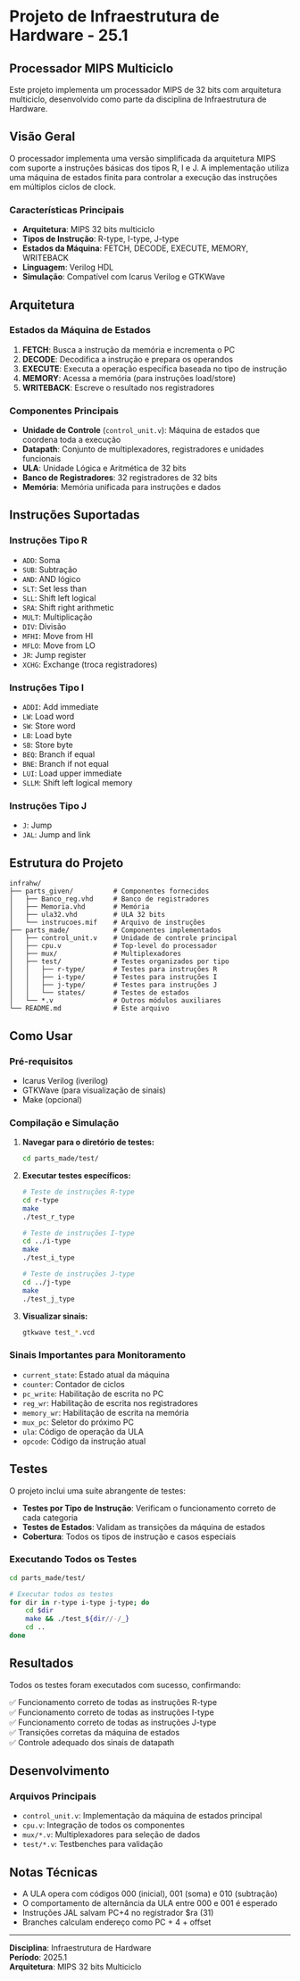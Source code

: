 
# Projeto de Infraestrutura de Hardware - 25.1

## Processador MIPS Multiciclo

Este projeto implementa um processador MIPS de 32 bits com arquitetura multiciclo, desenvolvido como parte da disciplina de Infraestrutura de Hardware.

## Visão Geral
O processador implementa uma versão simplificada da arquitetura MIPS com suporte a instruções básicas dos tipos R, I e J. A implementação utiliza uma máquina de estados finita para controlar a execução das instruções em múltiplos ciclos de clock.

### Características Principais
- **Arquitetura**: MIPS 32 bits multiciclo
- **Tipos de Instrução**: R-type, I-type, J-type
- **Estados da Máquina**: FETCH, DECODE, EXECUTE, MEMORY, WRITEBACK
- **Linguagem**: Verilog HDL
- **Simulação**: Compatível com Icarus Verilog e GTKWave

## Arquitetura
### Estados da Máquina de Estados
1. **FETCH**: Busca a instrução da memória e incrementa o PC
2. **DECODE**: Decodifica a instrução e prepara os operandos
3. **EXECUTE**: Executa a operação específica baseada no tipo de instrução
4. **MEMORY**: Acessa a memória (para instruções load/store)
5. **WRITEBACK**: Escreve o resultado nos registradores

### Componentes Principais
- **Unidade de Controle** (`control_unit.v`): Máquina de estados que coordena toda a execução
- **Datapath**: Conjunto de multiplexadores, registradores e unidades funcionais
- **ULA**: Unidade Lógica e Aritmética de 32 bits
- **Banco de Registradores**: 32 registradores de 32 bits
- **Memória**: Memória unificada para instruções e dados

## Instruções Suportadas
### Instruções Tipo R
- `ADD`: Soma
- `SUB`: Subtração
- `AND`: AND lógico
- `SLT`: Set less than
- `SLL`: Shift left logical
- `SRA`: Shift right arithmetic
- `MULT`: Multiplicação
- `DIV`: Divisão
- `MFHI`: Move from HI
- `MFLO`: Move from LO
- `JR`: Jump register
- `XCHG`: Exchange (troca registradores)

### Instruções Tipo I
- `ADDI`: Add immediate
- `LW`: Load word
- `SW`: Store word
- `LB`: Load byte
- `SB`: Store byte
- `BEQ`: Branch if equal
- `BNE`: Branch if not equal
- `LUI`: Load upper immediate
- `SLLM`: Shift left logical memory

### Instruções Tipo J
- `J`: Jump
- `JAL`: Jump and link

## Estrutura do Projeto

```
infrahw/
├── parts_given/          # Componentes fornecidos
│   ├── Banco_reg.vhd     # Banco de registradores
│   ├── Memoria.vhd       # Memória
│   ├── ula32.vhd         # ULA 32 bits
│   └── instrucoes.mif    # Arquivo de instruções
├── parts_made/           # Componentes implementados
│   ├── control_unit.v    # Unidade de controle principal
│   ├── cpu.v             # Top-level do processador
│   ├── mux/              # Multiplexadores
│   ├── test/             # Testes organizados por tipo
│   │   ├── r-type/       # Testes para instruções R
│   │   ├── i-type/       # Testes para instruções I
│   │   ├── j-type/       # Testes para instruções J
│   │   └── states/       # Testes de estados
│   └── *.v               # Outros módulos auxiliares
└── README.md             # Este arquivo
```

## Como Usar
### Pré-requisitos
- Icarus Verilog (iverilog)
- GTKWave (para visualização de sinais)
- Make (opcional)

### Compilação e Simulação
1. **Navegar para o diretório de testes:**
   ```bash
   cd parts_made/test/
   ```

2. **Executar testes específicos:**
   ```bash
   # Teste de instruções R-type
   cd r-type
   make
   ./test_r_type
   
   # Teste de instruções I-type
   cd ../i-type
   make
   ./test_i_type
   
   # Teste de instruções J-type
   cd ../j-type
   make
   ./test_j_type
   ```

3. **Visualizar sinais:**
   ```bash
   gtkwave test_*.vcd
   ```

### Sinais Importantes para Monitoramento
- `current_state`: Estado atual da máquina
- `counter`: Contador de ciclos
- `pc_write`: Habilitação de escrita no PC
- `reg_wr`: Habilitação de escrita nos registradores
- `memory_wr`: Habilitação de escrita na memória
- `mux_pc`: Seletor do próximo PC
- `ula`: Código de operação da ULA
- `opcode`: Código da instrução atual

## Testes
O projeto inclui uma suíte abrangente de testes:

- **Testes por Tipo de Instrução**: Verificam o funcionamento correto de cada categoria
- **Testes de Estados**: Validam as transições da máquina de estados
- **Cobertura**: Todos os tipos de instrução e casos especiais

### Executando Todos os Testes
```bash
cd parts_made/test/

# Executar todos os testes
for dir in r-type i-type j-type; do
    cd $dir
    make && ./test_${dir//-/_}
    cd ..
done
```

## Resultados
Todos os testes foram executados com sucesso, confirmando:

✅ Funcionamento correto de todas as instruções R-type  
✅ Funcionamento correto de todas as instruções I-type  
✅ Funcionamento correto de todas as instruções J-type  
✅ Transições corretas da máquina de estados  
✅ Controle adequado dos sinais de datapath  

## Desenvolvimento
### Arquivos Principais

- `control_unit.v`: Implementação da máquina de estados principal
- `cpu.v`: Integração de todos os componentes
- `mux/*.v`: Multiplexadores para seleção de dados
- `test/*.v`: Testbenches para validação

## Notas Técnicas
- A ULA opera com códigos 000 (inicial), 001 (soma) e 010 (subtração)
- O comportamento de alternância da ULA entre 000 e 001 é esperado
- Instruções JAL salvam PC+4 no registrador $ra (31)
- Branches calculam endereço como PC + 4 + offset

---

**Disciplina**: Infraestrutura de Hardware  
**Período**: 2025.1  
**Arquitetura**: MIPS 32 bits Multiciclo